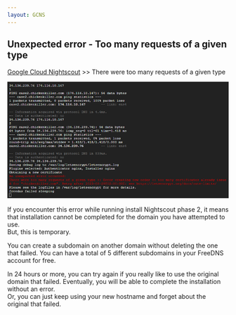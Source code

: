 ```yaml
---
layout: GCNS
---
```


## Unexpected error - Too many requests of a given type
[Google Cloud Nightscout](./GoogleCloud.md) >> There were too many requests of a given type  
  
![](./images/UnexpectedError.png)  

If you encounter this error while running install Nightscout phase 2, it means that installation cannot be completed for the domain you have attempted to use.  
But, this is temporary.  

You can create a subdomain on another domain without deleting the one that failed.  You can have a total of 5 different subdomains in your FreeDNS account for free.  

In 24 hours or more, you can try again if you really like to use the original domain that failed.  Eventually, you will be able to complete the installation without an error.  
Or, you can just keep using your new hostname and forget about the original that failed.  
  
